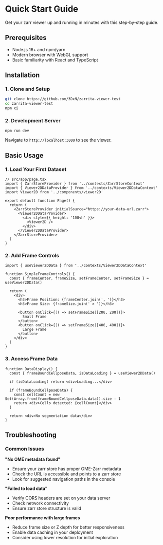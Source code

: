 # Quick Start Guide

Get your zarr viewer up and running in minutes with this step-by-step guide.

## Prerequisites

- Node.js 18+ and npm/yarn
- Modern browser with WebGL support
- Basic familiarity with React and TypeScript

## Installation

### 1. Clone and Setup

```bash
git clone https://github.com/3DxN/zarrita-viewer-test
cd zarrita-viewer-test
npm ci
```

### 2. Development Server

```bash
npm run dev
```

Navigate to `http://localhost:3000` to see the viewer.

## Basic Usage

### 1. Load Your First Dataset

```tsx
// src/app/page.tsx
import { ZarrStoreProvider } from '../contexts/ZarrStoreContext'
import { Viewer2DDataProvider } from '../contexts/Viewer2DDataContext'
import Viewer2D from '../components/viewer2D'

export default function Page() {
  return (
    <ZarrStoreProvider initialSource="https://your-data-url.zarr">
      <Viewer2DDataProvider>
        <div style={{ height: '100vh' }}>
          <Viewer2D />
        </div>
      </Viewer2DDataProvider>
    </ZarrStoreProvider>
  )
}
```

### 2. Add Frame Controls

```tsx
import { useViewer2DData } from '../contexts/Viewer2DDataContext'

function SimpleFrameControls() {
  const { frameCenter, frameSize, setFrameCenter, setFrameSize } = useViewer2DData()
  
  return (
    <div>
      <h3>Frame Position: {frameCenter.join(', ')}</h3>
      <h3>Frame Size: {frameSize.join(' × ')}</h3>
      
      <button onClick={() => setFrameSize([200, 200])}>
        Small Frame
      </button>
      <button onClick={() => setFrameSize([400, 400])}>
        Large Frame
      </button>
    </div>
  )
}
```

### 3. Access Frame Data

```tsx
function DataDisplay() {
  const { frameBoundCellposeData, isDataLoading } = useViewer2DData()
  
  if (isDataLoading) return <div>Loading...</div>
  
  if (frameBoundCellposeData) {
    const cellCount = new Set(Array.from(frameBoundCellposeData.data)).size - 1
    return <div>Cells detected: {cellCount}</div>
  }
  
  return <div>No segmentation data</div>
}
```

## Troubleshooting

### Common Issues

**"No OME metadata found"**
- Ensure your zarr store has proper OME-Zarr metadata
- Check the URL is accessible and points to a zarr store
- Look for suggested navigation paths in the console

**"Failed to load data"**
- Verify CORS headers are set on your data server
- Check network connectivity
- Ensure zarr store structure is valid

**Poor performance with large frames**
- Reduce frame size or Z depth for better responsiveness
- Enable data caching in your deployment
- Consider using lower resolution for initial exploration